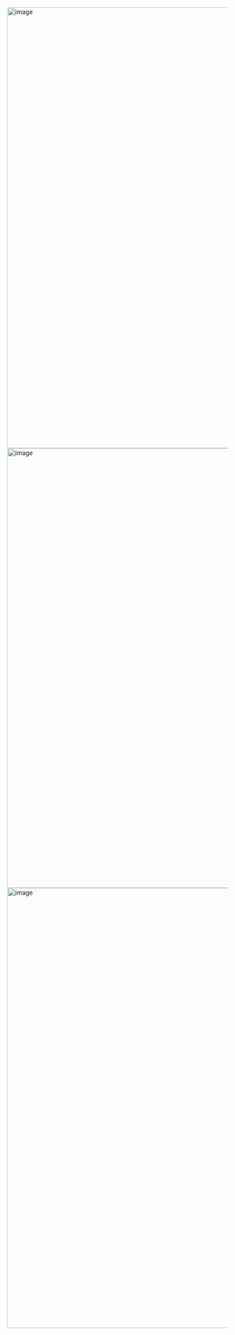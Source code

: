 <img width="1916" height="1008" alt="image" src="https://github.com/user-attachments/assets/728ecce7-3c48-4416-b13a-19fedcb55fbe" />
<br>
<img width="1919" height="1005" alt="image" src="https://github.com/user-attachments/assets/0b0eb94c-3f83-4716-874f-7bf4e87914a8" />
<br>
<img width="1919" height="1006" alt="image" src="https://github.com/user-attachments/assets/c763eb7b-759a-46ad-ba52-bf6489dfb1e2" />


